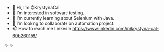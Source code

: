 - 👋 Hi, I’m @KrystynaCal
- 👀 I’m interested in software testing.
- 🌱 I’m currently learning about Selenium with Java.
- 💞️ I’m looking to collaborate on automation project.
- 📫 How to reach me LinkedIn https://www.linkedin.com/in/krystyna-cal-60b260158/

 ✨  ✨ 

